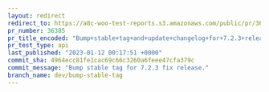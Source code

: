 ```yaml
---
layout: redirect
redirect_to: https://a8c-woo-test-reports.s3.amazonaws.com/public/pr/36385/api/index.html
pr_number: 36385
pr_title_encoded: "Bump+stable+tag+and+update+changelog+for+7.2.3+release."
pr_test_type: api
last_published: "2023-01-12 00:17:51 +0000"
commit_sha: 4964ecc81fe1cac69c66c3260a6feee47cfa379c
commit_message: "Bump stable tag for 7.2.3 fix release."
branch_name: dev/bump-stable-tag
---
```

